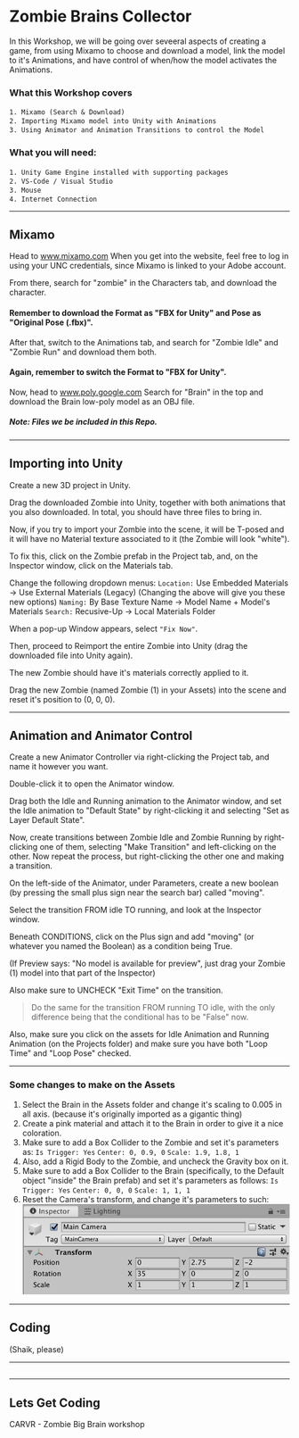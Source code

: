 # Zombie Brains Collector
 
In this Workshop, we will be going over seveeral aspects of creating a game, from using Mixamo to choose and download a model, link the model to it's Animations, and have control of when/how the model activates the Animations.

### What this Workshop covers
    1. Mixamo (Search & Download)
    2. Importing Mixamo model into Unity with Animations
    3. Using Animator and Animation Transitions to control the Model

### What you will need: 
    1. Unity Game Engine installed with supporting packages
    2. VS-Code / Visual Studio
    3. Mouse
    4. Internet Connection

---

## **Mixamo**

Head to www.mixamo.com
When you get into the website, feel free to log in using your UNC credentials, since Mixamo is linked to your Adobe account.

From there, search for "zombie" in the Characters tab, and download the character.

#### Remember to download the Format as "FBX for Unity" and Pose as "Original Pose (.fbx)".

After that, switch to the Animations tab, and search for "Zombie Idle" and "Zombie Run" and download them both.

#### Again, remember to switch the Format to "FBX for Unity".

Now, head to www.poly.google.com
Search for "Brain" in the top and download the Brain low-poly model as an OBJ file.

##### Note: Files we be included in this Repo.

---

## Importing into Unity

Create a new 3D project in Unity.

Drag the downloaded Zombie into Unity, together with both animations that you also downloaded. In total, you should have three files to bring in.

Now, if you try to import your Zombie into the scene, it will be T-posed and it will have no Material texture associated to it (the Zombie will look "white").

To fix this, click on the Zombie prefab in the Project tab, and, on the Inspector window, click on the Materials tab.

Change the following dropdown menus:
`Location:` Use Embedded Materials -> Use External Materials (Legacy)
(Changing the above will give you these new options)
`Naming:` By Base Texture Name -> Model Name + Model's Materials
`Search:` Recusive-Up -> Local Materials Folder

When a pop-up Window appears, select `"Fix Now"`.

Then, proceed to Reimport the entire Zombie into Unity (drag the downloaded file into Unity again).

The new Zombie should have it's materials correctly applied to it.

Drag the new Zombie (named Zombie (1) in your Assets) into the scene and reset it's position to (0, 0, 0).

---

## Animation and Animator Control

Create a new Animator Controller via right-clicking the Project tab, and name it however you want.

Double-click it to open the Animator window.

Drag both the Idle and Running animation to the Animator window, and set the Idle animation to "Default State" by right-clicking it and selecting "Set as Layer Default State".

Now, create transitions between Zombie Idle and Zombie Running by right-clicking one of them, selecting "Make Transition" and left-clicking on the other. Now repeat the process, but right-clicking the other one and making a transition.

On the left-side of the Animator, under Parameters, create a new boolean (by pressing the small plus sign near the search bar) called "moving".

Select the transition FROM idle TO running, and look at the Inspector window.

Beneath CONDITIONS, click on the Plus sign and add "moving" (or whatever you named the Boolean) as a condition being True.

(If Preview says: "No model is available for preview", just drag your Zombie (1) model into that part of the Inspector)

Also make sure to UNCHECK "Exit Time" on the transition.

> Do the same for the transition FROM running TO idle, with the only difference being that the conditional has to be "False" now.

Also, make sure you click on the assets for Idle Animation and Running Animation (on the Projects folder) and make sure you have both "Loop Time" and "Loop Pose" checked.

---

### Some changes to make on the Assets
  1. Select the Brain in the Assets folder and change it's scaling to 0.005 in all axis. (because it's originally imported as a gigantic thing)
  2. Create a pink material and attach it to the Brain in order to give it a nice coloration.
  3. Make sure to add a Box Collider to the Zombie and set it's parameters as:
    `Is Trigger: Yes`
    `Center: 0, 0.9, 0`
    `Scale: 1.9, 1.8, 1`
  4. Also, add a Rigid Body to the Zombie, and uncheck the Gravity box on it.
  5. Make sure to add a Box Collider to the Brain (specifically, to the Default object "inside" the Brain prefab) and set it's parameters as follows:
    `Is Trigger: Yes`
    `Center: 0, 0, 0`
    `Scale: 1, 1, 1`
  6. Reset the Camera's transform, and change it's parameters to such:
    ![](/imgs/cameraParam.png)

---

## Coding

(Shaik, please)

---

## 


---

## Lets Get Coding


 CARVR - Zombie Big Brain workshop
